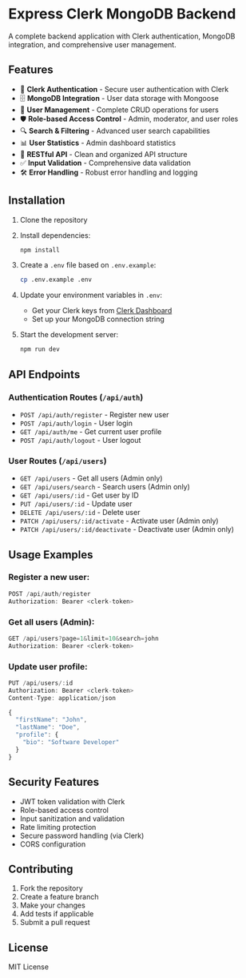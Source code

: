 # Express Clerk MongoDB Backend

A complete backend application with Clerk authentication, MongoDB integration, and comprehensive user management.

## Features

- 🔐 **Clerk Authentication** - Secure user authentication with Clerk
- 🗄️ **MongoDB Integration** - User data storage with Mongoose
- 👥 **User Management** - Complete CRUD operations for users
- 🛡️ **Role-based Access Control** - Admin, moderator, and user roles
- 🔍 **Search & Filtering** - Advanced user search capabilities
- 📊 **User Statistics** - Admin dashboard statistics
- 🚀 **RESTful API** - Clean and organized API structure
- ✅ **Input Validation** - Comprehensive data validation
- 🛠️ **Error Handling** - Robust error handling and logging

## Installation

1. Clone the repository
2. Install dependencies:
   ```bash
   npm install
   ```

3. Create a `.env` file based on `.env.example`:
   ```bash
   cp .env.example .env
   ```

4. Update your environment variables in `.env`:
   - Get your Clerk keys from [Clerk Dashboard](https://dashboard.clerk.dev)
   - Set up your MongoDB connection string

5. Start the development server:
   ```bash
   npm run dev
   ```

## API Endpoints

### Authentication Routes (`/api/auth`)

- `POST /api/auth/register` - Register new user
- `POST /api/auth/login` - User login
- `GET /api/auth/me` - Get current user profile
- `POST /api/auth/logout` - User logout

### User Routes (`/api/users`)

- `GET /api/users` - Get all users (Admin only)
- `GET /api/users/search` - Search users (Admin only)
- `GET /api/users/:id` - Get user by ID
- `PUT /api/users/:id` - Update user
- `DELETE /api/users/:id` - Delete user
- `PATCH /api/users/:id/activate` - Activate user (Admin only)
- `PATCH /api/users/:id/deactivate` - Deactivate user (Admin only)

## Usage Examples

### Register a new user:
```javascript
POST /api/auth/register
Authorization: Bearer <clerk-token>
```

### Get all users (Admin):
```javascript
GET /api/users?page=1&limit=10&search=john
Authorization: Bearer <clerk-token>
```

### Update user profile:
```javascript
PUT /api/users/:id
Authorization: Bearer <clerk-token>
Content-Type: application/json

{
  "firstName": "John",
  "lastName": "Doe",
  "profile": {
    "bio": "Software Developer"
  }
}
```

## Security Features

- JWT token validation with Clerk
- Role-based access control
- Input sanitization and validation
- Rate limiting protection
- Secure password handling (via Clerk)
- CORS configuration

## Contributing

1. Fork the repository
2. Create a feature branch
3. Make your changes
4. Add tests if applicable
5. Submit a pull request

## License

MIT License